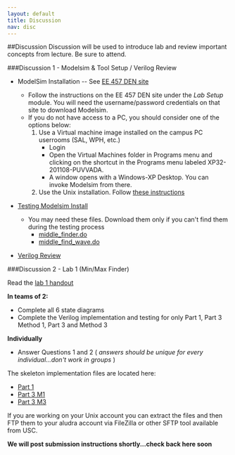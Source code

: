 ```yaml
---
layout: default
title: Discussion
nav: disc
---
```


##Discussion
Discussion will be used to introduce lab and review important concepts from lecture.  Be sure to attend.

###Discussion 1 - Modelsim & Tool Setup / Verilog Review
- ModelSim Installation -- See [EE 457 DEN site](https://courses.uscden.net/d2l/home)
    - Follow the instructions on the EE 457 DEN site under the *Lab Setup* module. You will need the username/password credentials on that site to download Modelsim.
    - If you do not have access to a PC, you should consider one of the options below:
        1. Use a Virtual machine image installed on the campus PC userrooms (SAL, WPH, etc.)
            - Login
            - Open the Virtual Machines folder in Programs menu and clicking on the shortcut in the Programs menu labeled XP32-201108-PUVVADA.
            - A window opens with a Windows-XP Desktop. You can invoke Modelsim from there. 
        1. Use the Unix installation.  Follow [these instructions](http://www-classes.usc.edu/engr/ee-s/457/ee457_Verilog/ee457_unix_modelsim_setup_and_testing.pdf)

- [Testing Modelsim Install]({{site.url}}/docs/EE457_ModelSim_PE_Testing_USC.pdf)
    - You may need these files. Download them only if you can't find them during the testing process
        - [middle_finder.do](http://ee.usc.edu/~redekopp/ee457/middle_finder.do)
        - [middle_find_wave.do](http://ee.usc.edu/~redekopp/ee457/middle_finder.do)
       
- [Verilog Review](http://ee.usc.edu/%7Eredekopp/ee457/slides/EE457Unit1b_VerilogDiscussion.pdf)

###Discussion 2 - Lab 1 (Min/Max Finder)

Read the [lab 1 handout](http://ee.usc.edu/~redekopp/ee457/ee457_min_max_finder_lab.pdf)

**In teams of 2:**
- Complete all 6 state diagrams
- Complete the Verilog implementation and testing for only Part 1, Part 3 Method 1, Part 3 and Method 3

**Individually**
- Answer Questions 1 and 2 ( *answers should be unique for every individual...don't work in groups* )


The skeleton implementation files are located here:

- [Part 1](http://ee.usc.edu/~redekopp/ee457/min_max_finder_part1.zip) 
- [Part 3 M1](http://ee.usc.edu/~redekopp/ee457/min_max_finder_part3_M1.zip) 
- [Part 3 M3](http://ee.usc.edu/~redekopp/ee457/min_max_finder_part3_M3.zip) 

If you are working on your Unix account you can extract the files and then FTP them to your aludra account via  FileZilla or other SFTP tool available from USC.

**We will post submission instructions shortly...check back here soon**